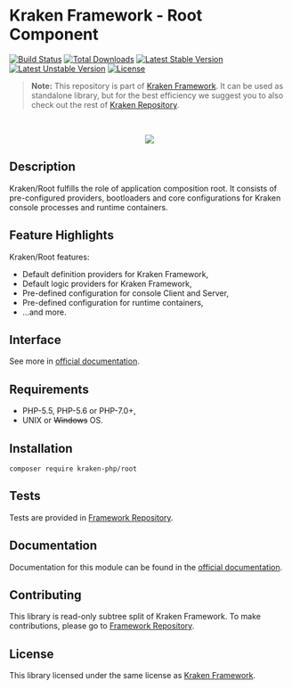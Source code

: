 # Kraken Framework - Root Component

[![Build Status](https://travis-ci.org/kraken-php/framework.svg)](https://travis-ci.org/kraken-php/framework)
[![Total Downloads](https://poser.pugx.org/kraken-php/root/downloads)](https://packagist.org/packages/kraken-php/root) 
[![Latest Stable Version](https://poser.pugx.org/kraken-php/root/v/stable)](https://packagist.org/packages/kraken-php/root) 
[![Latest Unstable Version](https://poser.pugx.org/kraken-php/root/v/unstable)](https://packagist.org/packages/kraken-php/root) 
[![License](https://poser.pugx.org/kraken-php/framework/license)](https://packagist.org/packages/kraken-php/framework)

> **Note:** This repository is part of [Kraken Framework][3]. It can be used as standalone library, but for the best 
efficiency we suggest you to also check out the rest of [Kraken Repository][5].

<br>
<p align="center">
<img src="https://avatars2.githubusercontent.com/u/15938282?v=3&s=150" />
</p>

## Description

Kraken/Root fulfills the role of application composition root. It consists of pre-configured providers, bootloaders and
core configurations for Kraken console processes and runtime containers.

## Feature Highlights

Kraken/Root features:

* Default definition providers for Kraken Framework,
* Default logic providers for Kraken Framework,
* Pre-defined configuration for console Client and Server,
* Pre-defined configuration for runtime containers,
* ...and more.

## Interface

See more in [official documentation][2].

## Requirements

* PHP-5.5, PHP-5.6 or PHP-7.0+,
* UNIX or ~~Windows~~ OS.

## Installation

```
composer require kraken-php/root
```

## Tests

Tests are provided in [Framework Repository][3].

## Documentation

Documentation for this module can be found in the [official documentation][2].

## Contributing

This library is read-only subtree split of Kraken Framework. To make contributions, please go to [Framework Repository][3].

## License

This library licensed under the same license as [Kraken Framework][3].

[1]: http://kraken-php.com
[2]: http://kraken-php.com/docs/0.3/root
[3]: https://github.com/kraken-php/framework
[4]: https://github.com/kraken-php/kraken
[5]: https://github.com/kraken-php
